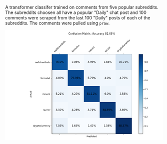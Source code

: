 A transformer classifer trained on comments from five popular subreddits.
The subreddits choosen all have a popular "Daily" chat post and 100 comments
were scraped from the last 100 "Daily" posts of each of the subreddits. The 
comments were pulled using `praw`.

![](./run_experiment/movies_soccer_wsb_crypto_formula1/outputs/metrics/EPOCH_5_val_metric.png) 
